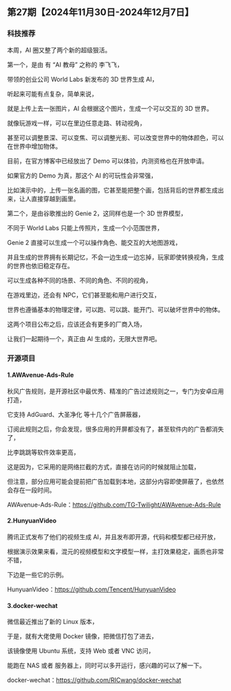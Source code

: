 ## 第27期【2024年11月30日-2024年12月7日】

### 科技推荐

本周，AI 圈又整了两个新的超级狠活。

第一个，是由 有 “AI 教母” 之称的 李飞飞，

带领的创业公司 World Labs 新发布的 3D 世界生成 AI，

听起来可能有点复杂，简单来说，

就是上传上去一张图片，AI 会根据这个图片，生成一个可以交互的 3D 世界。

就像玩游戏一样，可以在里边任意走路、转动视角，

甚至可以调整景深、可以变焦、可以调整光影、可以改变世界中的物体颜色，可以在世界中增加物体。

目前，在官方博客中已经放出了 Demo 可以体验，内测资格也在开放申请。

如果官方的 Demo 为真，那这个 AI 的可玩性会非常强，

比如演示中的，上传一张名画的图，它甚至能把整个画，包括背后的世界都生成出来，让人直接穿越到画里。


第二个，是由谷歌推出的 Genie 2，这同样也是一个 3D 世界模型，

不同于 World Labs 只能上传照片，生成一个小范围世界，

Genie 2 直接可以生成一个可以操作角色、能交互的大地图游戏，

并且生成的世界拥有长期记忆，不会一边生成一边忘掉，玩家即使转换视角，生成的世界也依旧稳定存在。

可以生成各种不同的场景、不同的角色、不同的视角，

在游戏里边，还会有 NPC，它们甚至能和用户进行交互，

世界也遵循基本的物理定律，可以跑、可以跳、能开门、可以破坏世界中的物体。


这两个项目公布之后，应该还会有更多的厂商入场，

让我们一起期待一个，真正由 AI 生成的，无限大世界吧。



### 开源项目

#### 1.AWAvenue-Ads-Rule

秋风广告规则，是开源社区中最优秀、精准的广告过滤规则之一，专门为安卓应用打造，

它支持 AdGuard、大圣净化 等十几个广告屏蔽器，

订阅此规则之后，你会发现，很多应用的开屏都没有了，甚至软件内的广告都消失了，

比李跳跳等软件效率更高，

这是因为，它采用的是网络拦截的方式，直接在访问的时候就阻止加载，

但注意，部分应用可能会提前把广告加载到本地，这部分内容即使屏蔽了，也依然会存在一段时间。



AWAvenue-Ads-Rule：https://github.com/TG-Twilight/AWAvenue-Ads-Rule


#### 2.HunyuanVideo

腾讯正式发布了他们的视频生成 AI，并且发布即开源，代码和模型都已经开放，

根据演示效果来看，混元的视频模型和文字模型一样，主打效果稳定，画质也非常不错，

下边是一些它的示例。


HunyuanVideo：https://github.com/Tencent/HunyuanVideo

#### 3.docker-wechat

微信最近推出了新的 Linux 版本，

于是，就有大佬使用 Docker 镜像，把微信打包了进去，

该镜像使用 Ubuntu 系统，支持 Web 或者 VNC 访问，

能跑在 NAS 或者 服务器上，同时可以多开运行，感兴趣的可以了解一下。

docker-wechat：https://github.com/RICwang/docker-wechat
